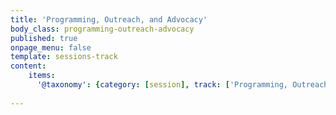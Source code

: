 ```yaml
---
title: 'Programming, Outreach, and Advocacy'
body_class: programming-outreach-advocacy
published: true
onpage_menu: false
template: sessions-track
content:
    items:
      '@taxonomy': {category: [session], track: ['Programming, Outreach, and Advocacy']}
      
---
```



